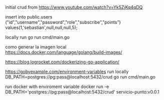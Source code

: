 initial crud from https://www.youtube.com/watch?v=Yk5ZjKq4qDQ


insert into public.users ("id","username","password","role","subscribe","points") values(1,'sebastian',null,null,null,5);

locally run
 go run cmd/main.go

como generar la imagen local 
https://docs.docker.com/language/golang/build-images/

https://blog.logrocket.com/dockerizing-go-application/

https://gobyexample.com/environment-variables
run locally DB_PATH=postgres://pg:pass@localhost:5432/crud go run cmd/main.go


run docker with enviroment variable docker run -e DB_PATH='postgres://pg:pass@localhost:5432/crud' servicio-punto:v0.0.1